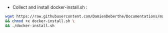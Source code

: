 * Collect and install docker-install.sh :

 ```bash
 wget https://raw.githubusercontent.com/DamienDeberthe/Documentations/master/Docker/Scripts/docker-install.sh \
 && chmod +x docker-install.sh \
 && ./docker-install.sh
 ```
